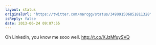 ```yaml
---
layout: status
originalUrl: 'https://twitter.com/marcgg/status/349091506851811328'
isReply: false
date: 2013-06-24 09:07:55
---
```


Oh Linkedin, you know me sooo well.  http://t.co/XJzMfuySVQ
